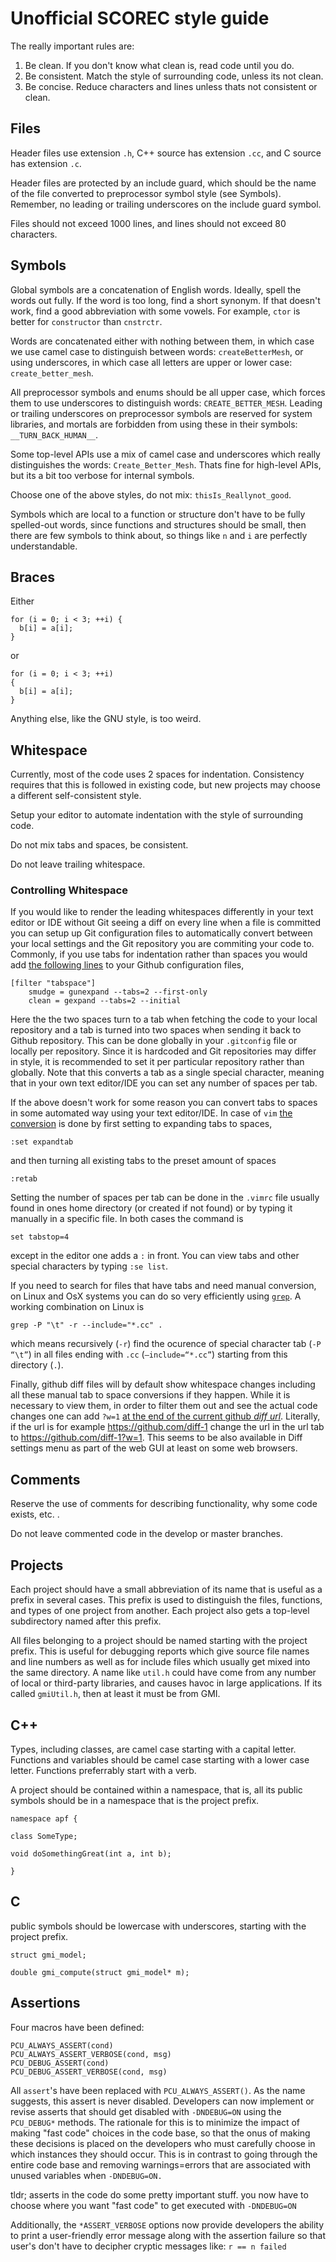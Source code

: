 # Unofficial SCOREC style guide #

The really important rules are:

1. Be clean. If you don't know what clean is, read code until you do.
2. Be consistent. Match the style of surrounding code, unless its not clean.
3. Be concise. Reduce characters and lines unless thats not consistent or clean.

## Files ##

Header files use extension `.h`, C++ source has extension `.cc`,
and C source has extension `.c`.

Header files are protected by an include guard, which should be
the name of the file converted to preprocessor symbol style
(see Symbols).
Remember, no leading or trailing underscores on the include guard
symbol.

Files should not exceed 1000 lines,
and lines should not exceed 80 characters.

## Symbols ##

Global symbols are a concatenation of English words.
Ideally, spell the words out fully.
If the word is too long, find a short synonym.
If that doesn't work, find a good abbreviation with some vowels.
For example, `ctor` is better for `constructor` than `cnstrctr`.

Words are concatenated either with nothing between them, in which
case we use camel case to distinguish between words: `createBetterMesh`,
or using underscores, in which case all letters are upper or lower case:
`create_better_mesh`.

All preprocessor symbols and enums should be all upper case,
which forces them to use
underscores to distinguish words: `CREATE_BETTER_MESH`.
Leading or trailing underscores on preprocessor symbols
are reserved for system libraries,
and mortals are forbidden from using these in their symbols:
`__TURN_BACK_HUMAN__`.

Some top-level APIs use a mix of camel case and underscores which really
distinguishes the words: `Create_Better_Mesh`.
Thats fine for high-level APIs, but its a bit too verbose for internal symbols.

Choose one of the above styles, do not mix: `thisIs_Reallynot_good`.

Symbols which are local to a function or structure
don't have to be fully spelled-out words,
since functions and structures should be small,
then there are few symbols to think about,
so things like `n` and `i` are perfectly understandable.

## Braces ##

Either

	for (i = 0; i < 3; ++i) {
	  b[i] = a[i];
	}

or

	for (i = 0; i < 3; ++i)
	{
	  b[i] = a[i];
	}

Anything else, like the GNU style, is too weird.

## Whitespace ##

Currently, most of the code uses 2 spaces for indentation.
Consistency requires that this is followed in existing code,
but new projects may choose a different self-consistent style.

Setup your editor to automate indentation with the style of surrounding code.

Do not mix tabs and spaces, be consistent.

Do not leave trailing whitespace.

### Controlling Whitespace ###
 
If you would like to render the leading whitespaces differently in your text editor or IDE without Git seeing a diff on every line when a file is committed you can setup up Git configuration files to automatically convert between your local settings and the Git repository you are commiting your code to. Commonly, if you use tabs for indentation rather than spaces you would add [the following lines](https://stackoverflow.com/a/14759913/27639153) to your Github configuration files,

```
[filter "tabspace"]
	smudge = gunexpand --tabs=2 --first-only
	clean = gexpand --tabs=2 --initial
```

Here the the two spaces turn to a tab when fetching the code to your local repository and a tab is turned into two spaces when sending it back to Github repository. This can be done globally in your `.gitconfig` file or locally per repository. Since it is hardcoded and Git repositories may differ in style, it is recommended to set it per particular repository rather than globally. Note that this converts a tab as a single special character, meaning that in your own text editor/IDE you can set any number of spaces per tab.

If the above doesn't work for some reason you can convert tabs to spaces in some automated way using your text editor/IDE. In case of `vim`  [the conversion](http://vim.wikia.com/wiki/Converting_tabs_to_spaces) is done by first setting to expanding tabs to spaces,
```
:set expandtab 
```
and then turning all existing tabs to the preset amount of spaces
```
:retab
```
Setting the number of spaces per tab can be done in the `.vimrc` file usually found in ones home directory (or created if not found) or by typing it manually in a specific file. In both cases the command is 
```
set tabstop=4
```
except in the editor one adds a `:` in front. You can view tabs and other special characters by typing `:se list`.

If you need to search for files that have tabs and need manual conversion, on Linux and OsX systems you can do so very efficiently using [`grep`](https://askubuntu.com/questions/53071/how-to-grep-for-tabs-without-using-literal-tabs-and-why-does-t-not-work). A working combination on Linux is
```
grep -P "\t" -r --include="*.cc" .
```
which means recursively (`-r`) find the ocurence of special character tab (`-P “\t”`) in all files ending with `.cc` (`—include=“*.cc”`) starting from this directory (`.`). 

Finally, github diff files will by default show whitespace changes including all these manual tab to space conversions if they happen. While it is necessary to view them, in order to filter them out and see the actual code changes one can add `?w=1` [at the end of the current github *diff url*](https://github.com/tiimgreen/github-cheat-sheet#ignore-whitespace). Literally, if the url is for example https://github.com/diff-1 change the url in the url tab to https://github.com/diff-1?w=1. This seems to be also available in Diff settings menu as part of the web GUI at least on some web browsers.

## Comments ##

Reserve the use of comments for describing functionality, why some code exists, etc. .

Do not leave commented code in the develop or master branches.  

## Projects ##

Each project should have a small abbreviation of its name that
is useful as a prefix in several cases.
This prefix is used to distinguish
the files, functions, and types of one project from another.
Each project also gets a top-level subdirectory named after this
prefix.

All files belonging to a project should be named starting with
the project prefix.
This is useful for debugging reports which give source file names
and line numbers as well as for include files which usually get
mixed into the same directory.
A name like `util.h` could have come from any number of local
or third-party libraries, and causes havoc in large applications.
If its called `gmiUtil.h`, then at least it must be from GMI.

## C++ ##

Types, including classes, are camel case starting with a capital letter.
Functions and variables should be camel case starting with a lower case letter.
Functions preferrably start with a verb.

A project should be contained within a namespace, that is, all its public
symbols should be in a namespace that is the project prefix.

	namespace apf {

	class SomeType;

	void doSomethingGreat(int a, int b);

	}

## C ##

public symbols should be lowercase with underscores,
starting with the project prefix.

	struct gmi_model;

	double gmi_compute(struct gmi_model* m);

## Assertions ##

Four macros have been defined:
```
PCU_ALWAYS_ASSERT(cond)
PCU_ALWAYS_ASSERT_VERBOSE(cond, msg)
PCU_DEBUG_ASSERT(cond)
PCU_DEBUG_ASSERT_VERBOSE(cond, msg)
```
All `assert`'s have been replaced with `PCU_ALWAYS_ASSERT()`.  As the name suggests, this assert is never disabled. Developers can now implement or revise asserts that should get disabled with `-DNDEBUG=ON` using the `PCU_DEBUG*` methods. The rationale for this is to minimize the impact of making "fast code" choices in the code base, so that the onus of making these decisions is placed on the developers who must carefully choose in which instances they should occur. This is in contrast to going through the entire code base and removing warnings=errors that are associated with unused variables when `-DNDEBUG=ON.`

tldr; asserts in the code do some pretty important stuff. you now have to choose where you want "fast code" to get executed with `-DNDEBUG=ON`

Additionally, the `*ASSERT_VERBOSE` options now provide developers the ability to print a user-friendly error message along with the assertion failure so that user's don't have to decipher cryptic messages like:
`r == n failed`
